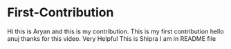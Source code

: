 # First-Contribution
Hi this is Aryan and this is my contribution.
This is my first contribution
hello anuj thanks for this video. Very Helpful
This is Shipra I am in README file
